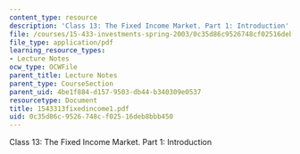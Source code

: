 ```yaml
---
content_type: resource
description: 'Class 13: The Fixed Income Market. Part 1: Introduction'
file: /courses/15-433-investments-spring-2003/0c35d86c9526748cf02516deb8bbb450_1543313fixedincome1.pdf
file_type: application/pdf
learning_resource_types:
- Lecture Notes
ocw_type: OCWFile
parent_title: Lecture Notes
parent_type: CourseSection
parent_uid: 4be1f884-d157-9503-db44-b340309e0537
resourcetype: Document
title: 1543313fixedincome1.pdf
uid: 0c35d86c-9526-748c-f025-16deb8bbb450
---
```

Class 13: The Fixed Income Market. Part 1: Introduction

